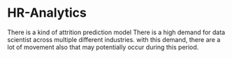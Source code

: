 # HR-Analytics
There is a kind of attrition  prediction model
There is a high demand for data scientist across multiple different industries. with this demand, there are a lot of movement also that may potentially occur during this period. 
